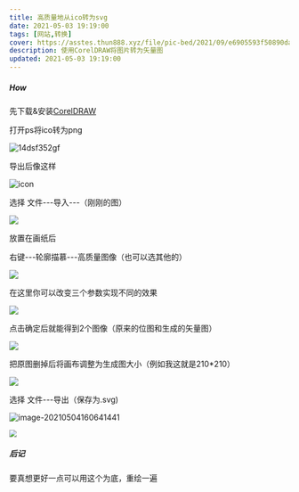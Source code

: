 ```yaml
---
title: 高质量地从ico转为svg
date: 2021-05-03 19:19:00
tags: [网站,转换]
cover: https://asstes.thun888.xyz/file/pic-bed/2021/09/e6905593f50890da134d5cf2e7ad1541.png
description: 使用CorelDRAW将图片转为矢量图
updated: 2021-05-03 19:19:00
---
```




##### How

先下载&安装[CorelDRAW](https://share.thun888.xyz/%E8%BD%AF%E4%BB%B6/CorelDRAW_X4_SP2_%E7%B2%BE%E7%AE%80%E5%A2%9E%E5%BC%BA%E7%89%88.exe)

打开ps将ico转为png

![14dsf352gf](https://raw.thun888.xyz/thun888/tuku/master/img/14dsf352gf.gif)

导出后像这样

![icon](https://raw.thun888.xyz/thun888/tuku/master/img/icon.png)

选择 文件---导入---（刚刚的图）

![](https://cdn.jsdelivr.net/gh/thun888/tuku@master/img/20210504155534.png)

放置在画纸后

右键---轮廓描慕---高质量图像（也可以选其他的）

![](https://cdn.jsdelivr.net/gh/thun888/tuku@master/img/20210504155749.png)

在这里你可以改变三个参数实现不同的效果

![](https://cdn.jsdelivr.net/gh/thun888/tuku@master/img/dg4df56hde4568.png)

点击确定后就能得到2个图像（原来的位图和生成的矢量图）

![](https://cdn.jsdelivr.net/gh/thun888/tuku@master/img/20210504160151.png)

把原图删掉后将画布调整为生成图大小（例如我这就是210*210）

![](https://cdn.jsdelivr.net/gh/thun888/tuku@master/img/da21desf4s568gre46g.png)

选择 文件---导出（保存为.svg)

![image-20210504160641441](C:\Users\22383\AppData\Roaming\Typora\typora-user-images\image-20210504160641441.png)

<img src="https://cdn.jsdelivr.net/gh/thun888/tuku@master/img/20210504161231.png" style="zoom:80%;" />

##### 后记

要真想更好一点可以用这个为底，重绘一遍

